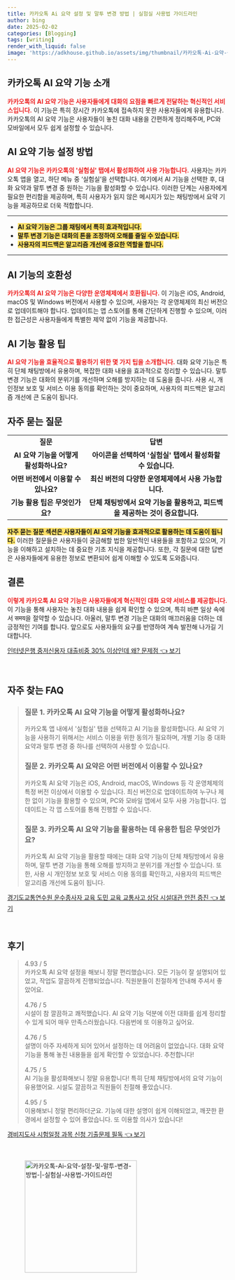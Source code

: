 ```yaml
---
title: 카카오톡 Ai 요약 설정 및 말투 변경 방법 | 실험실 사용법 가이드라인
author: bing
date: 2025-02-02
categories: [Blogging]
tags: [writing]
render_with_liquid: false
image: 'https://adkhouse.github.io/assets/img/thumbnail/카카오톡-Ai-요약-설정-및-말투-변경-방법-|-실험실-사용법-가이드라인.webp'
---
```



<h2 id='카카오톡_AI_요약_기능_소개'>카카오톡 AI 요약 기능 소개</h2>

<p><b><span style="color: #ee2323;">카카오톡의 AI 요약 기능은 사용자들에게 대화의 요점을 빠르게 전달하는 혁신적인 서비스입니다.</span></b> 이 기능은 특히 장시간 카카오톡에 접속하지 못한 사용자들에게 유용합니다. 카카오톡의 AI 요약 기능은 사용자들이 놓친 대화 내용을 간편하게 정리해주며, PC와 모바일에서 모두 쉽게 설정할 수 있습니다.</p>

<h2 id='AI_요약_기능_설정_방법'>AI 요약 기능 설정 방법</h2>

<p><b><span style="color: #ee2323;">AI 요약 기능은 카카오톡의 '실험실' 탭에서 활성화하여 사용 가능합니다.</span></b> 사용자는 카카오톡 앱을 열고, 하단 메뉴 중 ‘실험실’을 선택합니다. 여기에서 AI 기능을 선택한 후, 대화 요약과 말투 변경 중 원하는 기능을 활성화할 수 있습니다. 이러한 단계는 사용자에게 필요한 편리함을 제공하며, 특히 사용자가 읽지 않은 메시지가 있는 채팅방에서 요약 기능을 제공하므로 더욱 적합합니다.</p>

<hr />

<ul>
    <li><b><span style="background-color: #ffe066;">AI 요약 기능은 그룹 채팅에서 특히 효과적입니다.</span></b></li>
    <li><b><span style="background-color: #ffe066;">말투 변경 기능은 대화의 톤을 조정하여 오해를 줄일 수 있습니다.</span></b></li>
    <li><b><span style="background-color: #ffe066;">사용자의 피드백은 알고리즘 개선에 중요한 역할을 합니다.</span></b></li>
</ul>

<hr />

<h2 id='AI_기능의_호환성'>AI 기능의 호환성</h2>

<p><b><span style="color: #ee2323;">카카오톡의 AI 요약 기능은 다양한 운영체제에서 호환됩니다.</span></b> 이 기능은 iOS, Android, macOS 및 Windows 버전에서 사용할 수 있으며, 사용자는 각 운영체제의 최신 버전으로 업데이트해야 합니다. 업데이트는 앱 스토어를 통해 간단하게 진행할 수 있으며, 이러한 접근성은 사용자들에게 특별한 제약 없이 기능을 제공합니다.</p>

<h2 id='AI_기능_활용_팁'>AI 기능 활용 팁</h2>

<p><b><span style="color: #ee2323;">AI 요약 기능을 효율적으로 활용하기 위한 몇 가지 팁을 소개합니다.</span></b> 대화 요약 기능은 특히 단체 채팅방에서 유용하며, 복잡한 대화 내용을 효과적으로 정리할 수 있습니다. 말투 변경 기능은 대화의 분위기를 개선하며 오해를 방지하는 데 도움을 줍니다. 사용 시, 개인정보 보호 및 서비스 이용 동의를 확인하는 것이 중요하며, 사용자의 피드백은 알고리즘 개선에 큰 도움이 됩니다.</p>

<h2 id='자주_묻는_질문'>자주 묻는 질문</h2>

<table>
    <tr>
        <td style="text-align: center; height: 17px;"><b>질문</b></td>
        <td style="text-align: center; height: 17px;"><b>답변</b></td>
    </tr>
    <tr>
        <td style="text-align: center; height: 17px;"><b>AI 요약 기능을 어떻게 활성화하나요?</b></td>
        <td style="text-align: center; height: 17px;"><b>아이콘을 선택하여 '실험실' 탭에서 활성화할 수 있습니다.</b></td>
    </tr>
    <tr>
        <td style="text-align: center; height: 17px;"><b>어떤 버전에서 이용할 수 있나요?</b></td>
        <td style="text-align: center; height: 17px;"><b>최신 버전의 다양한 운영체제에서 사용 가능합니다.</b></td>
    </tr>
    <tr>
        <td style="text-align: center; height: 17px;"><b>기능 활용 팁은 무엇인가요?</b></td>
        <td style="text-align: center; height: 17px;"><b>단체 채팅방에서 요약 기능을 활용하고, 피드백을 제공하는 것이 중요합니다.</b></td>
    </tr>
</table>

<p><b><span style="background-color: #ffe066;">자주 묻는 질문 섹션은 사용자들이 AI 요약 기능을 효과적으로 활용하는 데 도움이 됩니다.</span></b> 이러한 질문들은 사용자들이 궁금해할 법한 일반적인 내용들을 포함하고 있으며, 기능을 이해하고 설치하는 데 중요한 기초 지식을 제공합니다. 또한, 각 질문에 대한 답변은 사용자들에게 유용한 정보로 변환되어 쉽게 이해할 수 있도록 도와줍니다.</p>

<h2 id='결론'>결론</h2>

<p><b><span style="color: #ee2323;">이렇게 카카오톡 AI 요약 기능은 사용자들에게 혁신적인 대화 요약 서비스를 제공합니다.</span></b> 이 기능을 통해 사용자는 놓친 대화 내용을 쉽게 확인할 수 있으며, 특히 바쁜 일상 속에서 समय을 절약할 수 있습니다. 아울러, 말투 변경 기능은 대화의 매끄러움을 더하는 데 긍정적인 기여를 합니다. 앞으로도 사용자들의 요구를 반영하여 계속 발전해 나가길 기대합니다.</p>


<p><a class="click-button" title="인터넷은행 중저신용자 대출비중 30% 이상인데 왜? 문제점" href="https://adkhouse.github.io/posts/%EC%9D%B8%ED%84%B0%EB%84%B7%EC%9D%80%ED%96%89-%EC%A4%91%EC%A0%80%EC%8B%A0%EC%9A%A9%EC%9E%90-%EB%8C%80%EC%B6%9C%EB%B9%84%EC%A4%91-30-%EC%9D%B4%EC%83%81%EC%9D%B8%EB%8D%B0-%EC%99%9C-%EB%AC%B8%EC%A0%9C%EC%A0%90/" rel="dofollow">인터넷은행 중저신용자 대출비중 30% 이상인데 왜? 문제점 👈 보기</a></p><br>
<h2 id='자주_찾는_FAQ'>자주 찾는 FAQ</h2>
<div itemscope="" itemtype="https://schema.org/FAQPage"> 
<blockquote> 
<div itemscope="" itemprop="mainEntity" itemtype="https://schema.org/Question"> 
<h3 itemprop="name">질문 1. 카카오톡 AI 요약 기능을 어떻게 활성화하나요?</h3> 
<div itemscope="" itemprop="acceptedAnswer" itemtype="https://schema.org/Answer"> 
<span itemprop="text"> 
<p>카카오톡 앱 내에서 '실험실' 탭을 선택하고 AI 기능을 활성화합니다. AI 요약 기능을 사용하기 위해서는 서비스 이용을 위한 동의가 필요하며, 개별 기능 중 대화 요약과 말투 변경 중 하나를 선택하여 사용할 수 있습니다.</p> 
</span> 
</div> 
</div> 

<div itemscope="" itemprop="mainEntity" itemtype="https://schema.org/Question"> 
<h3 itemprop="name">질문 2. 카카오톡 AI 요약은 어떤 버전에서 이용할 수 있나요?</h3> 
<div itemscope="" itemprop="acceptedAnswer" itemtype="https://schema.org/Answer"> 
<span itemprop="text"> 
<p>카카오톡 AI 요약 기능은 iOS, Android, macOS, Windows 등 각 운영체제의 특정 버전 이상에서 이용할 수 있습니다. 최신 버전으로 업데이트하여 누구나 제한 없이 기능을 활용할 수 있으며, PC와 모바일 앱에서 모두 사용 가능합니다. 업데이트는 각 앱 스토어를 통해 진행할 수 있습니다.</p> 
</span> 
</div> 
</div> 

<div itemscope="" itemprop="mainEntity" itemtype="https://schema.org/Question"> 
<h3 itemprop="name">질문 3. 카카오톡 AI 요약 기능을 활용하는 데 유용한 팁은 무엇인가요?</h3> 
<div itemscope="" itemprop="acceptedAnswer" itemtype="https://schema.org/Answer"> 
<span itemprop="text"> 
<p>카카오톡 AI 요약 기능을 활용할 때에는 대화 요약 기능이 단체 채팅방에서 유용하며, 말투 변경 기능을 통해 오해를 방지하고 분위기를 개선할 수 있습니다. 또한, 사용 시 개인정보 보호 및 서비스 이용 동의를 확인하고, 사용자의 피드백은 알고리즘 개선에 도움이 됩니다.</p> 
</span> 
</div> 
</div> 
</blockquote> 
</div>
<p><a class="click-button" title="경기도교통연수원 운수종사자 교육 도민 교육 교통사고 상담 시설대관 안전 증진" href="https://adkhouse.github.io/posts/%EA%B2%BD%EA%B8%B0%EB%8F%84%EA%B5%90%ED%86%B5%EC%97%B0%EC%88%98%EC%9B%90-%EC%9A%B4%EC%88%98%EC%A2%85%EC%82%AC%EC%9E%90-%EA%B5%90%EC%9C%A1-%EB%8F%84%EB%AF%BC-%EA%B5%90%EC%9C%A1-%EA%B5%90%ED%86%B5%EC%82%AC%EA%B3%A0-%EC%83%81%EB%8B%B4-%EC%8B%9C%EC%84%A4%EB%8C%80%EA%B4%80-%EC%95%88%EC%A0%84-%EC%A6%9D%EC%A7%84/" rel="dofollow">경기도교통연수원 운수종사자 교육 도민 교육 교통사고 상담 시설대관 안전 증진 👈 보기</a></p><br>
<h2 id='후기'>후기</h2>
<div itemscope itemtype="https://schema.org/Product">
  <blockquote>
  <div itemprop="review" itemscope itemtype="https://schema.org/Review">
      <div itemprop="reviewRating" itemscope itemtype="https://schema.org/Rating"> <span itemprop="ratingValue">4.93</span> / <span itemprop="bestRating">5</span> </div>
      <span itemprop="reviewBody">카카오톡 AI 요약 설정을 해보니 정말 편리했습니다. 모든 기능이 잘 설명되어 있었고, 작업도 깔끔하게 진행되었습니다. 직원분들이 친절하게 안내해 주셔서 좋았어요.</span>
  </div>
  <br>
  <div itemprop="review" itemscope itemtype="https://schema.org/Review">
      <div itemprop="reviewRating" itemscope itemtype="https://schema.org/Rating"> <span itemprop="ratingValue">4.76</span> / <span itemprop="bestRating">5</span> </div>
      <span itemprop="reviewBody">시설이 참 깔끔하고 쾌적했습니다. AI 요약 기능 덕분에 이전 대화를 쉽게 정리할 수 있게 되어 매우 만족스러웠습니다. 다음번에 또 이용하고 싶어요.</span>
  </div>
  <br>
  <div itemprop="review" itemscope itemtype="https://schema.org/Review">
      <div itemprop="reviewRating" itemscope itemtype="https://schema.org/Rating"> <span itemprop="ratingValue">4.76</span> / <span itemprop="bestRating">5</span> </div>
      <span itemprop="reviewBody">설명이 아주 자세하게 되어 있어서 설정하는 데 어려움이 없었습니다. 대화 요약 기능을 통해 놓친 내용들을 쉽게 확인할 수 있었습니다. 추천합니다!</span>
  </div>
  <br>
  <div itemprop="review" itemscope itemtype="https://schema.org/Review">
      <div itemprop="reviewRating" itemscope itemtype="https://schema.org/Rating"> <span itemprop="ratingValue">4.75</span> / <span itemprop="bestRating">5</span> </div>
      <span itemprop="reviewBody">AI 기능을 활성화해보니 정말 유용합니다! 특히 단체 채팅방에서의 요약 기능이 유용했어요. 시설도 깔끔하고 직원들이 친절해 좋았습니다.</span>
  </div>
  <br>
  <div itemprop="review" itemscope itemtype="https://schema.org/Review">
      <div itemprop="reviewRating" itemscope itemtype="https://schema.org/Rating"> <span itemprop="ratingValue">4.95</span> / <span itemprop="bestRating">5</span> </div>
      <span itemprop="reviewBody">이용해보니 정말 편리하더군요. 기능에 대한 설명이 쉽게 이해되었고, 깨끗한 환경에서 설정할 수 있어 좋았습니다. 또 이용할 의사가 있습니다!</span>
  </div>
  </blockquote>
</div>
<p><a class="click-button" title="경비지도사 시험일정 과목 신청 기출문제 필독" href="https://adkhouse.github.io/posts/%EA%B2%BD%EB%B9%84%EC%A7%80%EB%8F%84%EC%82%AC-%EC%8B%9C%ED%97%98%EC%9D%BC%EC%A0%95-%EA%B3%BC%EB%AA%A9-%EC%8B%A0%EC%B2%AD-%EA%B8%B0%EC%B6%9C%EB%AC%B8%EC%A0%9C-%ED%95%84%EB%8F%85/" rel="dofollow">경비지도사 시험일정 과목 신청 기출문제 필독 👈 보기</a></p><br>
<figure class="image"><img src="https://adkhouse.github.io/assets/img/thumbnail/카카오톡-Ai-요약-설정-및-말투-변경-방법-|-실험실-사용법-가이드라인.webp" alt="카카오톡-Ai-요약-설정-및-말투-변경-방법-|-실험실-사용법-가이드라인" width="256" height="256"></figure>